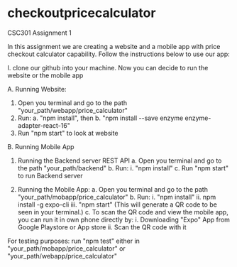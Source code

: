 # checkoutpricecalculator
CSC301 Assignment 1

In this assignment we are creating a website and a mobile app with price checkout calculator capability.
Follow the instructions below to use our app:

I. clone our github into your machine. Now you can decide to run the website or the mobile app


A.  Running Website:
  1. Open you terminal and go to the path "your_path/webapp/price_calculator"
  2. Run:
      a. "npm install", then
      b. "npm install --save enzyme enzyme-adapter-react-16"
  3. Run "npm start" to look at website


B. Running Mobile App

  1. Running the Backend server REST API
      a. Open you terminal and go to the path "your_path/backend"
      b. Run:
          i. "npm install"
      c. Run "npm start" to run Backend server

  2. Running the Mobile App:
      a. Open you terminal and go to the path "your_path/mobapp/price_calculator"
      b. Run:
          i. "npm install"
          ii. npm install -g expo-cli
          iii. "npm start" (This will generate a QR code to be seen in your terminal.)
      c. To scan the QR code and view the mobile app, you can run it in own phone directly by:
          i. Downloading "Expo" App from Google Playstore or App store
          ii. Scan the QR code with it
    

For testing purposes:
  run "npm test" either in "your_path/mobapp/price_calculator" or "your_path/webapp/price_calculator"

